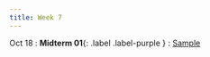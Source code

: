 ```yaml
---
title: Week 7
---
```


Oct 18
: **Midterm 01**{: .label .label-purple }
  : [Sample](#) &nbsp;&nbsp;




